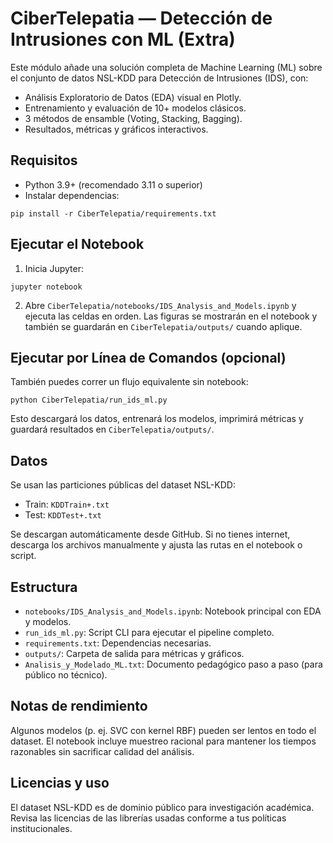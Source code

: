 # CiberTelepatia — Detección de Intrusiones con ML (Extra)

Este módulo añade una solución completa de Machine Learning (ML) sobre el conjunto de datos NSL-KDD para Detección de Intrusiones (IDS), con:

- Análisis Exploratorio de Datos (EDA) visual en Plotly.
- Entrenamiento y evaluación de 10+ modelos clásicos.
- 3 métodos de ensamble (Voting, Stacking, Bagging).
- Resultados, métricas y gráficos interactivos.

## Requisitos

- Python 3.9+ (recomendado 3.11 o superior)
- Instalar dependencias:

```
pip install -r CiberTelepatia/requirements.txt
```

## Ejecutar el Notebook

1. Inicia Jupyter:

```
jupyter notebook
```

2. Abre `CiberTelepatia/notebooks/IDS_Analysis_and_Models.ipynb` y ejecuta las celdas en orden. Las figuras se mostrarán en el notebook y también se guardarán en `CiberTelepatia/outputs/` cuando aplique.

## Ejecutar por Línea de Comandos (opcional)

También puedes correr un flujo equivalente sin notebook:

```
python CiberTelepatia/run_ids_ml.py
```

Esto descargará los datos, entrenará los modelos, imprimirá métricas y guardará resultados en `CiberTelepatia/outputs/`.

## Datos

Se usan las particiones públicas del dataset NSL-KDD:
- Train: `KDDTrain+.txt`
- Test: `KDDTest+.txt`

Se descargan automáticamente desde GitHub. Si no tienes internet, descarga los archivos manualmente y ajusta las rutas en el notebook o script.

## Estructura

- `notebooks/IDS_Analysis_and_Models.ipynb`: Notebook principal con EDA y modelos.
- `run_ids_ml.py`: Script CLI para ejecutar el pipeline completo.
- `requirements.txt`: Dependencias necesarias.
- `outputs/`: Carpeta de salida para métricas y gráficos.
- `Analisis_y_Modelado_ML.txt`: Documento pedagógico paso a paso (para público no técnico).

## Notas de rendimiento

Algunos modelos (p. ej. SVC con kernel RBF) pueden ser lentos en todo el dataset. El notebook incluye muestreo racional para mantener los tiempos razonables sin sacrificar calidad del análisis.

## Licencias y uso

El dataset NSL-KDD es de dominio público para investigación académica. Revisa las licencias de las librerías usadas conforme a tus políticas institucionales.
